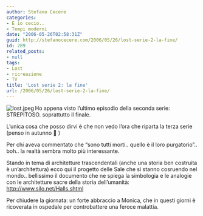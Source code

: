 ```yaml
---
author: Stefano Cecere
categories:
- E io cecio..
- Tempi moderni
date: "2006-05-26T02:58:31Z"
guid: http://stefanocecere.com/2006/05/26/lost-serie-2-la-fine/
id: 289
related_posts:
- null
tags:
- Lost
- ricreazione
- TV
title: 'Lost serie 2: la fine'
url: /2006/05/26/lost-serie-2-la-fine/
---
```


<img align="left" alt="lost.jpeg" id="image288" title="lost.jpeg" src="http://stefanocecere.com/wp-content/uploads/sites/3/2006/05/lost.jpeg" />Ho appena visto l&#8217;ultimo episodio della seconda serie: STREPITOSO. soprattutto il finale.

L&#8217;unica cosa che posso dirvi è che non vedo l&#8217;ora che riparta la terza serie (penso in autunno 🙁 )

Per chi aveva commentato che &#8220;sono tutti morti.. quello è il loro purgatorio&#8221;.. boh.. la realtà sembra molto più interessante.

Stando in tema di architetture trascendentali (anche una storia ben costruita è un&#8217;architettura) ecco qui il progetto delle Sale che si stanno cosruendo nel mondo.. bellissimo il documento che ne spiega la simbologia e le analogie con le architetture sacre della storia dell&#8217;umanità: <http://www.silo.net/Halls.shtml>

Per chiudere la giornata: un forte abbraccio a Monica, che in questi giorni è ricoverata in ospedale per controbattere una feroce malattia.